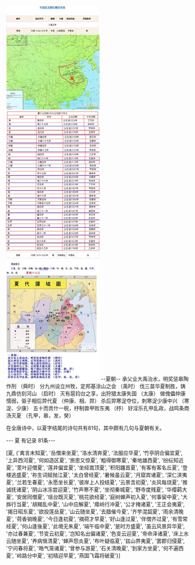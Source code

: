 
![](./1.jpg)
--夏朝--
承父业大禹治水，明奖惩皋陶作刑 （舜时）
分九州设立州牧，定邦基涂山之会 （禹时）
伐三苗华夏制胜，铸九鼎仿刻河山 （启时）
灭有扈钧台之享，出狩猎太康失国 （太康）
做傀儡仲康懦弱，驱子相后羿代夏 （仲康、相、羿）
杀后羿寒浞夺位，刺寒浞少康中兴 （寒浞、少康）
五十而贡什一税，杼制兽甲败东夷 （杼）
好淫乐孔甲乱政，战鸣条商汤灭夏 （孔甲，皋，发，癸）



在全唐诗中，以夏字结尾的诗句共有81句，其中颇有几句与夏朝有关。



--- 夏 有记录 81条---


[夏, {'禽言未知夏', '岳僧来坐夏', '洛水清奔夏', '法服应华夏', '竹亭阴合偏宜夏', '上异西河夏', '何如造区夏', '旅思又惊夏', '粗得御寒夏', '秦地雄西夏', '纷纭知近夏', '芰叶迎僧夏', '莲井偏宜夏', '坐经嵩顶夏', '积阳躔首夏', '有客有客名丘夏', '登楼逃盛夏', '祢生词赋抛江夏', '太白曾经夏', '暑候虽云夏', '月窟宾诸夏', '深仁浃夷夏', '兰若生春夏', '永愿坐长夏', '彼岸上人投结夏', '云景含初夏', '炎风每烧夏', '推诚抚诸夏', '阴山冰冻尝迎夏', '竹声寒不夏', '坐彻秦城夏', '野寺度残夏', '华缨羁大夏', '安居同僧夏', '瑶台既灭夏', '桃花欲经夏', '庭树蝉声初入夏', '何事留中夏', '大旆行当夏', '胡羯乱中夏', '山中应解夏', '瘴岭行冲夏', '公才掩诸夏', '王正会夷夏', '揭日昭东夏', '欲投莲岳夏', '山云随坐夏', '去腊催今夏', '齐竽混韶夏', '雨余清晚夏', '荷香销晚夏', '今日逢初夏', '摘荷才早夏', '好山逢过夏', '伴僧齐过夏', '有雪常经夏', '何山逢後夏', '此境无朱夏', '端午临中夏', '是时方盛夏', '虽云风景异华夏', '亦过春兼夏', '节变云初夏', '岂知名出偏诸夏', '色变云迎夏', '帝命泽诸夏', '床上水云随坐夏', '养病惬清夏', '蝉声怨炎夏', '布叶疑临夏', '兹山界夷夏', '罢郡归侵夏', '宁问春将夏', '皓气笼诸夏', '曾参与游夏', '石关清晚夏', '到家方坐夏', '何不遍西夏', '岭路分中夏', '初晴迎早夏', '燕国飞霜将破夏'}]